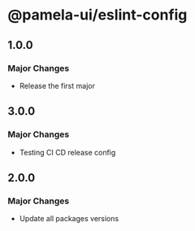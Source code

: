 # @pamela-ui/eslint-config

## 1.0.0

### Major Changes

- Release the first major

## 3.0.0

### Major Changes

- Testing CI CD release config

## 2.0.0

### Major Changes

- Update all packages versions
